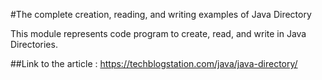 #The complete creation, reading, and writing examples of Java Directory

This module represents code program to create, read, and write in Java Directories.

##Link to the article : https://techblogstation.com/java/java-directory/
